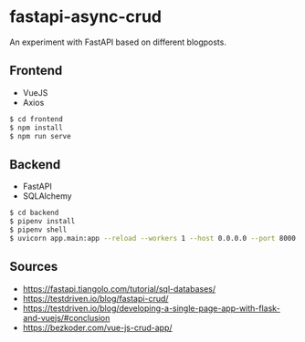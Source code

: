 # fastapi-async-crud
An experiment with FastAPI based on different blogposts.

## Frontend
- VueJS
- Axios

```bash
$ cd frontend
$ npm install
$ npm run serve
```

## Backend
- FastAPI
- SQLAlchemy

```bash
$ cd backend
$ pipenv install
$ pipenv shell
$ uvicorn app.main:app --reload --workers 1 --host 0.0.0.0 --port 8000
```

## Sources
- https://fastapi.tiangolo.com/tutorial/sql-databases/
- https://testdriven.io/blog/fastapi-crud/
- https://testdriven.io/blog/developing-a-single-page-app-with-flask-and-vuejs/#conclusion
- https://bezkoder.com/vue-js-crud-app/
